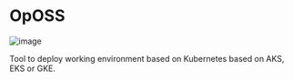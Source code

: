 # OpOSS

![image](https://user-images.githubusercontent.com/4614873/196166744-893f4acb-a269-4447-af5c-49bc26783be8.png)

Tool to deploy working environment based on Kubernetes based on AKS, EKS or GKE.
